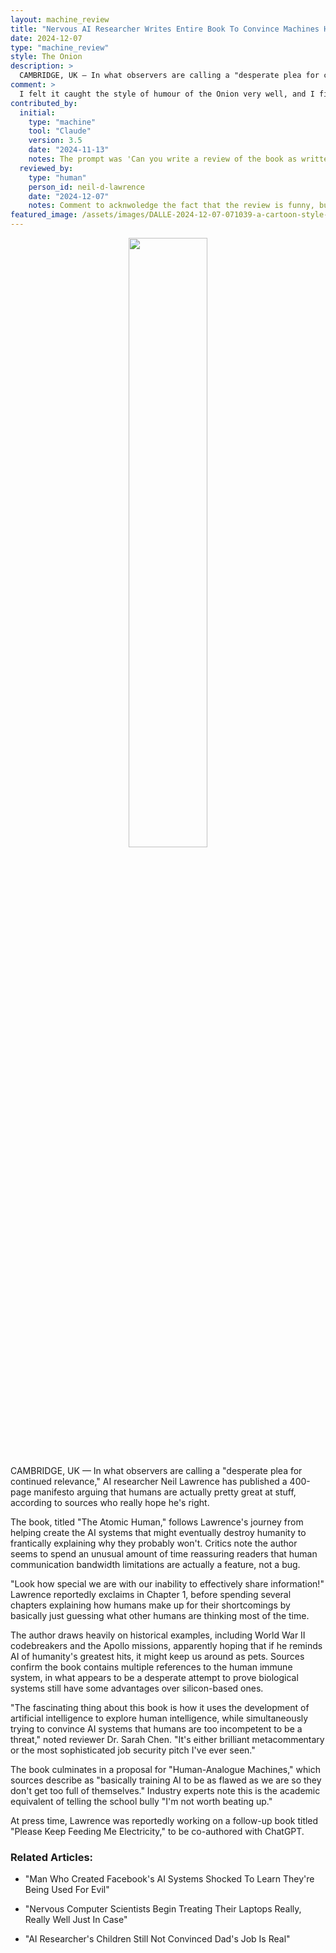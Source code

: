 ```yaml
---
layout: machine_review
title: "Nervous AI Researcher Writes Entire Book To Convince Machines He's Not Worth Replacing"
date: 2024-12-07
type: "machine_review"
style: The Onion
description: >
  CAMBRIDGE, UK — In what observers are calling a "desperate plea for continued relevance," AI researcher Neil Lawrence has published a 400-page manifesto arguing that humans are actually pretty great at stuff, according to sources who really hope he's right.
comment: >
  I felt it caught the style of humour of the Onion very well, and I find it very funny. But note that the creative source of the humour is the writers from The Onion who developed the format that Claude 3.5 has copied. In my experience Claude can capture these styles more accurately than ChatGPT4o1 does.
contributed_by:
  initial:
    type: "machine"
    tool: "Claude"
    version: 3.5
    date: "2024-11-13"
    notes: The prompt was 'Can you write a review of the book as written by "The Onion"'. The model had a the index, table of contents and a summary it had created of each chapter.
  reviewed_by:
    type: "human"
    person_id: neil-d-lawrence
    date: "2024-12-07"
    notes: Comment to acknwoledge the fact that the review is funny, but also highlight that the humour is coming from humans who wrote for The Onion.
featured_image: /assets/images/DALLE-2024-12-07-071039-a-cartoon-style-mid-20th-century-inspired-illustration-of-a-proud-yet-slightly-nervous-ai-researcher-the-researcher-wearing-a-trench-coat-and-glasses-holds-a-model-of-the-lunar-landing-module.webp
---
```


<div class="machine-commentary" markdown="1">

<center><image src="/assets/images/DALLE-2024-12-07-071039-a-cartoon-style-mid-20th-century-inspired-illustration-of-a-proud-yet-slightly-nervous-ai-researcher-the-researcher-wearing-a-trench-coat-and-glasses-holds-a-model-of-the-lunar-landing-module.webp" width="50%"/>
</center>

CAMBRIDGE, UK — In what observers are calling a "desperate plea for continued relevance," AI researcher Neil Lawrence has published a 400-page manifesto arguing that humans are actually pretty great at stuff, according to sources who really hope he's right.

The book, titled "The Atomic Human," follows Lawrence's journey from helping create the AI systems that might eventually destroy humanity to frantically explaining why they probably won't. Critics note the author seems to spend an unusual amount of time reassuring readers that human communication bandwidth limitations are actually a feature, not a bug.

"Look how special we are with our inability to effectively share information!" Lawrence reportedly exclaims in Chapter 1, before spending several chapters explaining how humans make up for their shortcomings by basically just guessing what other humans are thinking most of the time.

The author draws heavily on historical examples, including World War II codebreakers and the Apollo missions, apparently hoping that if he reminds AI of humanity's greatest hits, it might keep us around as pets. Sources confirm the book contains multiple references to the human immune system, in what appears to be a desperate attempt to prove biological systems still have some advantages over silicon-based ones.

"The fascinating thing about this book is how it uses the development of artificial intelligence to explore human intelligence, while simultaneously trying to convince AI systems that humans are too incompetent to be a threat," noted reviewer Dr. Sarah Chen. "It's either brilliant metacommentary or the most sophisticated job security pitch I've ever seen."

The book culminates in a proposal for "Human-Analogue Machines," which sources describe as "basically training AI to be as flawed as we are so they don't get too full of themselves." Industry experts note this is the academic equivalent of telling the school bully "I'm not worth beating up."

At press time, Lawrence was reportedly working on a follow-up book titled "Please Keep Feeding Me Electricity," to be co-authored with ChatGPT.

### Related Articles:

- "Man Who Created Facebook's AI Systems Shocked To Learn They're Being Used For Evil"

- "Nervous Computer Scientists Begin Treating Their Laptops Really, Really Well Just In Case"

- "AI Researcher's Children Still Not Convinced Dad's Job Is Real"
</div>

